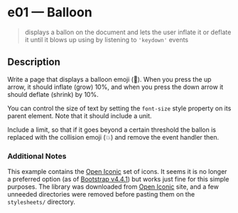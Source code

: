 # e01 &mdash; Balloon
> displays a ballon on the document and lets the user inflate it or deflate it until it blows up using by listening to `'keydown'` events

## Description
Write a page that displays a balloon emoji (🎈). When you press the up arrow, it should inflate (grow) 10%, and when you press the down arrow it should deflate (shrink) by 10%.

You can control the size of text by setting the `font-size` style property on its parent element. Note that it should include a unit.

Include a limit, so that if it goes beyond a certain threshold the ballon is replaced with the collision emoji (💥) and remove the event handler then.

### Additional Notes
This example contains the [Open Iconic](https://useiconic.com/open) set of icons. It seems it is no longer a preferred option (as of [Bootstrap v4.4.1](https://getbootstrap.com/docs/4.4/extend/icons/#preferred)) but works just fine for this simple purposes.
The library was downloaded from [Open Iconic](https://useiconic.com/open) site, and a few unneeded directories were removed before pasting them on the `stylesheets/` directory.